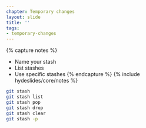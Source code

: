 ```yaml
---
chapter: Temporary changes
layout: slide
title: ''
tags:
- temporary-changes
---
```


{% capture notes %}
* Name your stash
* List stashes
* Use specific stashes
{% endcapture %}
{% include hydeslides/core/notes %}

```bash
git stash
git stash list
git stash pop
git stash drop
git stash clear
git stash -p
```
